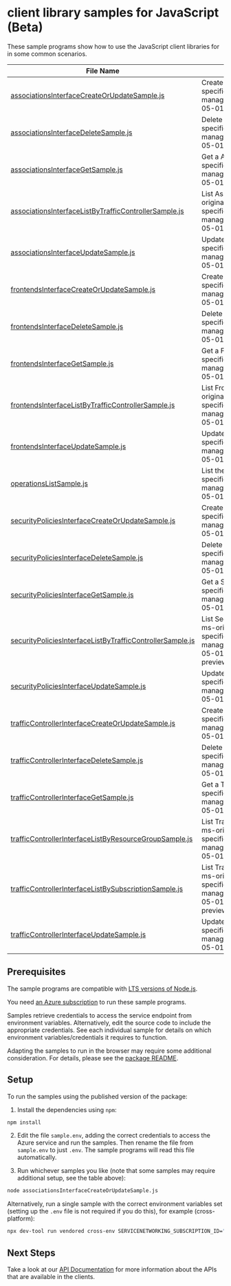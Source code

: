 # client library samples for JavaScript (Beta)

These sample programs show how to use the JavaScript client libraries for in some common scenarios.

| **File Name**                                                                                                       | **Description**                                                                                                                                                                                                         |
| ------------------------------------------------------------------------------------------------------------------- | ----------------------------------------------------------------------------------------------------------------------------------------------------------------------------------------------------------------------- |
| [associationsInterfaceCreateOrUpdateSample.js][associationsinterfacecreateorupdatesample]                           | Create a Association x-ms-original-file: specification/servicenetworking/resource-manager/Microsoft.ServiceNetworking/preview/2024-05-01-preview/examples/AssociationPut.json                                           |
| [associationsInterfaceDeleteSample.js][associationsinterfacedeletesample]                                           | Delete a Association x-ms-original-file: specification/servicenetworking/resource-manager/Microsoft.ServiceNetworking/preview/2024-05-01-preview/examples/AssociationDelete.json                                        |
| [associationsInterfaceGetSample.js][associationsinterfacegetsample]                                                 | Get a Association x-ms-original-file: specification/servicenetworking/resource-manager/Microsoft.ServiceNetworking/preview/2024-05-01-preview/examples/AssociationGet.json                                              |
| [associationsInterfaceListByTrafficControllerSample.js][associationsinterfacelistbytrafficcontrollersample]         | List Association resources by TrafficController x-ms-original-file: specification/servicenetworking/resource-manager/Microsoft.ServiceNetworking/preview/2024-05-01-preview/examples/AssociationsGet.json               |
| [associationsInterfaceUpdateSample.js][associationsinterfaceupdatesample]                                           | Update a Association x-ms-original-file: specification/servicenetworking/resource-manager/Microsoft.ServiceNetworking/preview/2024-05-01-preview/examples/AssociationPatch.json                                         |
| [frontendsInterfaceCreateOrUpdateSample.js][frontendsinterfacecreateorupdatesample]                                 | Create a Frontend x-ms-original-file: specification/servicenetworking/resource-manager/Microsoft.ServiceNetworking/preview/2024-05-01-preview/examples/FrontendPut.json                                                 |
| [frontendsInterfaceDeleteSample.js][frontendsinterfacedeletesample]                                                 | Delete a Frontend x-ms-original-file: specification/servicenetworking/resource-manager/Microsoft.ServiceNetworking/preview/2024-05-01-preview/examples/FrontendDelete.json                                              |
| [frontendsInterfaceGetSample.js][frontendsinterfacegetsample]                                                       | Get a Frontend x-ms-original-file: specification/servicenetworking/resource-manager/Microsoft.ServiceNetworking/preview/2024-05-01-preview/examples/FrontendGet.json                                                    |
| [frontendsInterfaceListByTrafficControllerSample.js][frontendsinterfacelistbytrafficcontrollersample]               | List Frontend resources by TrafficController x-ms-original-file: specification/servicenetworking/resource-manager/Microsoft.ServiceNetworking/preview/2024-05-01-preview/examples/FrontendsGet.json                     |
| [frontendsInterfaceUpdateSample.js][frontendsinterfaceupdatesample]                                                 | Update a Frontend x-ms-original-file: specification/servicenetworking/resource-manager/Microsoft.ServiceNetworking/preview/2024-05-01-preview/examples/FrontendPatch.json                                               |
| [operationsListSample.js][operationslistsample]                                                                     | List the operations for the provider x-ms-original-file: specification/servicenetworking/resource-manager/Microsoft.ServiceNetworking/preview/2024-05-01-preview/examples/OperationsList.json                           |
| [securityPoliciesInterfaceCreateOrUpdateSample.js][securitypoliciesinterfacecreateorupdatesample]                   | Create a SecurityPolicy x-ms-original-file: specification/servicenetworking/resource-manager/Microsoft.ServiceNetworking/preview/2024-05-01-preview/examples/SecurityPolicyPut.json                                     |
| [securityPoliciesInterfaceDeleteSample.js][securitypoliciesinterfacedeletesample]                                   | Delete a SecurityPolicy x-ms-original-file: specification/servicenetworking/resource-manager/Microsoft.ServiceNetworking/preview/2024-05-01-preview/examples/SecurityPolicyDelete.json                                  |
| [securityPoliciesInterfaceGetSample.js][securitypoliciesinterfacegetsample]                                         | Get a SecurityPolicy x-ms-original-file: specification/servicenetworking/resource-manager/Microsoft.ServiceNetworking/preview/2024-05-01-preview/examples/SecurityPolicyGet.json                                        |
| [securityPoliciesInterfaceListByTrafficControllerSample.js][securitypoliciesinterfacelistbytrafficcontrollersample] | List SecurityPolicy resources by TrafficController x-ms-original-file: specification/servicenetworking/resource-manager/Microsoft.ServiceNetworking/preview/2024-05-01-preview/examples/SecurityPoliciesGetList.json    |
| [securityPoliciesInterfaceUpdateSample.js][securitypoliciesinterfaceupdatesample]                                   | Update a SecurityPolicy x-ms-original-file: specification/servicenetworking/resource-manager/Microsoft.ServiceNetworking/preview/2024-05-01-preview/examples/SecurityPolicyPatch.json                                   |
| [trafficControllerInterfaceCreateOrUpdateSample.js][trafficcontrollerinterfacecreateorupdatesample]                 | Create a TrafficController x-ms-original-file: specification/servicenetworking/resource-manager/Microsoft.ServiceNetworking/preview/2024-05-01-preview/examples/TrafficControllerPut.json                               |
| [trafficControllerInterfaceDeleteSample.js][trafficcontrollerinterfacedeletesample]                                 | Delete a TrafficController x-ms-original-file: specification/servicenetworking/resource-manager/Microsoft.ServiceNetworking/preview/2024-05-01-preview/examples/TrafficControllerDelete.json                            |
| [trafficControllerInterfaceGetSample.js][trafficcontrollerinterfacegetsample]                                       | Get a TrafficController x-ms-original-file: specification/servicenetworking/resource-manager/Microsoft.ServiceNetworking/preview/2024-05-01-preview/examples/TrafficControllerGet.json                                  |
| [trafficControllerInterfaceListByResourceGroupSample.js][trafficcontrollerinterfacelistbyresourcegroupsample]       | List TrafficController resources by resource group x-ms-original-file: specification/servicenetworking/resource-manager/Microsoft.ServiceNetworking/preview/2024-05-01-preview/examples/TrafficControllersGet.json      |
| [trafficControllerInterfaceListBySubscriptionSample.js][trafficcontrollerinterfacelistbysubscriptionsample]         | List TrafficController resources by subscription ID x-ms-original-file: specification/servicenetworking/resource-manager/Microsoft.ServiceNetworking/preview/2024-05-01-preview/examples/TrafficControllersGetList.json |
| [trafficControllerInterfaceUpdateSample.js][trafficcontrollerinterfaceupdatesample]                                 | Update a TrafficController x-ms-original-file: specification/servicenetworking/resource-manager/Microsoft.ServiceNetworking/preview/2024-05-01-preview/examples/TrafficControllerPatch.json                             |

## Prerequisites

The sample programs are compatible with [LTS versions of Node.js](https://github.com/nodejs/release#release-schedule).

You need [an Azure subscription][freesub] to run these sample programs.

Samples retrieve credentials to access the service endpoint from environment variables. Alternatively, edit the source code to include the appropriate credentials. See each individual sample for details on which environment variables/credentials it requires to function.

Adapting the samples to run in the browser may require some additional consideration. For details, please see the [package README][package].

## Setup

To run the samples using the published version of the package:

1. Install the dependencies using `npm`:

```bash
npm install
```

2. Edit the file `sample.env`, adding the correct credentials to access the Azure service and run the samples. Then rename the file from `sample.env` to just `.env`. The sample programs will read this file automatically.

3. Run whichever samples you like (note that some samples may require additional setup, see the table above):

```bash
node associationsInterfaceCreateOrUpdateSample.js
```

Alternatively, run a single sample with the correct environment variables set (setting up the `.env` file is not required if you do this), for example (cross-platform):

```bash
npx dev-tool run vendored cross-env SERVICENETWORKING_SUBSCRIPTION_ID="<servicenetworking subscription id>" SERVICENETWORKING_RESOURCE_GROUP="<servicenetworking resource group>" node associationsInterfaceCreateOrUpdateSample.js
```

## Next Steps

Take a look at our [API Documentation][apiref] for more information about the APIs that are available in the clients.

[associationsinterfacecreateorupdatesample]: https://github.com/Azure/azure-sdk-for-js/blob/main/sdk/servicenetworking/arm-servicenetworking/samples/v1-beta/javascript/associationsInterfaceCreateOrUpdateSample.js
[associationsinterfacedeletesample]: https://github.com/Azure/azure-sdk-for-js/blob/main/sdk/servicenetworking/arm-servicenetworking/samples/v1-beta/javascript/associationsInterfaceDeleteSample.js
[associationsinterfacegetsample]: https://github.com/Azure/azure-sdk-for-js/blob/main/sdk/servicenetworking/arm-servicenetworking/samples/v1-beta/javascript/associationsInterfaceGetSample.js
[associationsinterfacelistbytrafficcontrollersample]: https://github.com/Azure/azure-sdk-for-js/blob/main/sdk/servicenetworking/arm-servicenetworking/samples/v1-beta/javascript/associationsInterfaceListByTrafficControllerSample.js
[associationsinterfaceupdatesample]: https://github.com/Azure/azure-sdk-for-js/blob/main/sdk/servicenetworking/arm-servicenetworking/samples/v1-beta/javascript/associationsInterfaceUpdateSample.js
[frontendsinterfacecreateorupdatesample]: https://github.com/Azure/azure-sdk-for-js/blob/main/sdk/servicenetworking/arm-servicenetworking/samples/v1-beta/javascript/frontendsInterfaceCreateOrUpdateSample.js
[frontendsinterfacedeletesample]: https://github.com/Azure/azure-sdk-for-js/blob/main/sdk/servicenetworking/arm-servicenetworking/samples/v1-beta/javascript/frontendsInterfaceDeleteSample.js
[frontendsinterfacegetsample]: https://github.com/Azure/azure-sdk-for-js/blob/main/sdk/servicenetworking/arm-servicenetworking/samples/v1-beta/javascript/frontendsInterfaceGetSample.js
[frontendsinterfacelistbytrafficcontrollersample]: https://github.com/Azure/azure-sdk-for-js/blob/main/sdk/servicenetworking/arm-servicenetworking/samples/v1-beta/javascript/frontendsInterfaceListByTrafficControllerSample.js
[frontendsinterfaceupdatesample]: https://github.com/Azure/azure-sdk-for-js/blob/main/sdk/servicenetworking/arm-servicenetworking/samples/v1-beta/javascript/frontendsInterfaceUpdateSample.js
[operationslistsample]: https://github.com/Azure/azure-sdk-for-js/blob/main/sdk/servicenetworking/arm-servicenetworking/samples/v1-beta/javascript/operationsListSample.js
[securitypoliciesinterfacecreateorupdatesample]: https://github.com/Azure/azure-sdk-for-js/blob/main/sdk/servicenetworking/arm-servicenetworking/samples/v1-beta/javascript/securityPoliciesInterfaceCreateOrUpdateSample.js
[securitypoliciesinterfacedeletesample]: https://github.com/Azure/azure-sdk-for-js/blob/main/sdk/servicenetworking/arm-servicenetworking/samples/v1-beta/javascript/securityPoliciesInterfaceDeleteSample.js
[securitypoliciesinterfacegetsample]: https://github.com/Azure/azure-sdk-for-js/blob/main/sdk/servicenetworking/arm-servicenetworking/samples/v1-beta/javascript/securityPoliciesInterfaceGetSample.js
[securitypoliciesinterfacelistbytrafficcontrollersample]: https://github.com/Azure/azure-sdk-for-js/blob/main/sdk/servicenetworking/arm-servicenetworking/samples/v1-beta/javascript/securityPoliciesInterfaceListByTrafficControllerSample.js
[securitypoliciesinterfaceupdatesample]: https://github.com/Azure/azure-sdk-for-js/blob/main/sdk/servicenetworking/arm-servicenetworking/samples/v1-beta/javascript/securityPoliciesInterfaceUpdateSample.js
[trafficcontrollerinterfacecreateorupdatesample]: https://github.com/Azure/azure-sdk-for-js/blob/main/sdk/servicenetworking/arm-servicenetworking/samples/v1-beta/javascript/trafficControllerInterfaceCreateOrUpdateSample.js
[trafficcontrollerinterfacedeletesample]: https://github.com/Azure/azure-sdk-for-js/blob/main/sdk/servicenetworking/arm-servicenetworking/samples/v1-beta/javascript/trafficControllerInterfaceDeleteSample.js
[trafficcontrollerinterfacegetsample]: https://github.com/Azure/azure-sdk-for-js/blob/main/sdk/servicenetworking/arm-servicenetworking/samples/v1-beta/javascript/trafficControllerInterfaceGetSample.js
[trafficcontrollerinterfacelistbyresourcegroupsample]: https://github.com/Azure/azure-sdk-for-js/blob/main/sdk/servicenetworking/arm-servicenetworking/samples/v1-beta/javascript/trafficControllerInterfaceListByResourceGroupSample.js
[trafficcontrollerinterfacelistbysubscriptionsample]: https://github.com/Azure/azure-sdk-for-js/blob/main/sdk/servicenetworking/arm-servicenetworking/samples/v1-beta/javascript/trafficControllerInterfaceListBySubscriptionSample.js
[trafficcontrollerinterfaceupdatesample]: https://github.com/Azure/azure-sdk-for-js/blob/main/sdk/servicenetworking/arm-servicenetworking/samples/v1-beta/javascript/trafficControllerInterfaceUpdateSample.js
[apiref]: https://docs.microsoft.com/javascript/api/@azure/arm-servicenetworking?view=azure-node-preview
[freesub]: https://azure.microsoft.com/free/
[package]: https://github.com/Azure/azure-sdk-for-js/tree/main/sdk/servicenetworking/arm-servicenetworking/README.md
